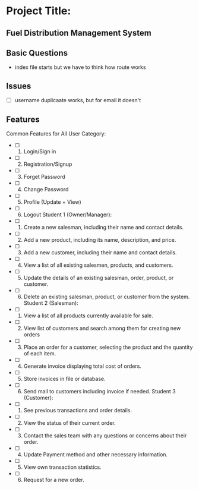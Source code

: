 
# Project Title:
## Fuel Distribution Management System

## Basic Questions

- index file starts but we have to think how route works

## Issues

- [ ] username duplicaate works, but for email it doesn't

## Features

Common Features for All User Category:
- [ ] 1.	Login/Sign in
- [ ] 2.	Registration/Signup
- [ ] 3.	Forget Password
- [ ] 4.	Change Password
- [ ] 5.	Profile (Update + View)
- [ ] 6.	Logout 
Student 1 (Owner/Manager):
- [ ] 1.	Create a new salesman, including their name and contact details.
- [ ] 2.	Add a new product, including its name, description, and price.
- [ ] 3.	Add a new customer, including their name and contact details.
- [ ] 4.	View a list of all existing salesmen, products, and customers.
- [ ] 5.	Update the details of an existing salesman, order, product, or customer.
- [ ] 6.	Delete an existing salesman, product, or customer from the system.
Student 2 (Salesman):
- [ ] 1.	View a list of all products currently available for sale.
- [ ] 2.	View list of customers and search among them for creating new orders
- [ ] 3.	Place an order for a customer, selecting the product and the quantity of each item.
- [ ] 4.	Generate invoice displaying total cost of orders.
- [ ] 5.	Store invoices in file or database.
- [ ] 6.	Send mail to customers including invoice if needed.
Student 3 (Customer):
- [ ] 1.	See previous transactions and order details.
- [ ] 2.	View the status of their current order.
- [ ] 3.	Contact the sales team with any questions or concerns about their order.
- [ ] 4.	Update Payment method and other necessary information.
- [ ] 5.	View own transaction statistics.
- [ ] 6.	Request for a new order.


